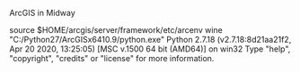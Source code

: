 ArcGIS in Midway

source $HOME/arcgis/server/framework/etc/arcenv
wine "C:/Python27/ArcGISx6410.9/python.exe"
Python 2.7.18 (v2.7.18:8d21aa21f2, Apr 20 2020, 13:25:05) [MSC v.1500 64 bit (AMD64)] on win32
Type "help", "copyright", "credits" or "license" for more information.
